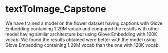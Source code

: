 # textToImage_Capstone
We have trained a model on the flower dataset having captions with Glove Embedding containing 1.29M vocab and compared the results with other model having similar architecture but using Glove Embedding with 120K vocab.
We found the results obtained were better with the model using Glove Embedding containing 1.29M vocab than the one with 120K vocab.
